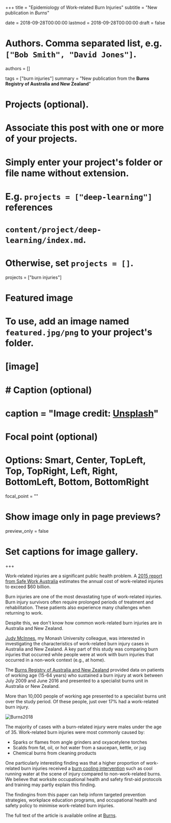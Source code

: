 +++
title = "Epidemiology of Work-related Burn Injuries"
subtitle = "New publication in *Burns*"

date = 2018-09-28T00:00:00
lastmod = 2018-09-28T00:00:00
draft = false

# Authors. Comma separated list, e.g. `["Bob Smith", "David Jones"]`.
authors = []

tags = ["burn injuries"]
summary = "New publication from the **Burns Registry of Australia and New Zealand**"

# Projects (optional).
#   Associate this post with one or more of your projects.
#   Simply enter your project's folder or file name without extension.
#   E.g. `projects = ["deep-learning"]` references 
#   `content/project/deep-learning/index.md`.
#   Otherwise, set `projects = []`.
projects = ["burn injuries"]

# Featured image
# To use, add an image named `featured.jpg/png` to your project's folder. 
# [image]
#   # Caption (optional)
#   caption = "Image credit: [**Unsplash**](https://unsplash.com/photos/CpkOjOcXdUY)"

  # Focal point (optional)
  # Options: Smart, Center, TopLeft, Top, TopRight, Left, Right, BottomLeft, Bottom, BottomRight
  focal_point = ""

  # Show image only in page previews?
  preview_only = false

# Set captions for image gallery.

+++

Work-related injuries are a significant public health problem. A [2015 report from Safe Work Australia](https://www.safeworkaustralia.gov.au/system/files/documents/1702/cost-of-work-related-injury-and-disease-2012-13.docx.pdf) estimates the annual cost of work-related injuries to exceed $60 billion. 

Burn injuries are one of the most devastating type of work-related injuries. Burn injury survivors often require prolonged periods of treatment and rehabilitation. These patients also experience many challenges when returning to work.  

Despite this, we don't know how common work-related burn injuries are in Australia and New Zealand. 

[Judy McInnes](https://www.monash.edu/medicine/sphpm/about/staff/academic/mcinnes), my Monash University colleague, was interested in investigating the characteristics of work-related burn injury cases in Australia and New Zealand. A key part of this study was comparing burn injuries that occurred while people were at work with burn injuries that occurred in a non-work context (e.g., at home).

The [Burns Registry of Australia and New Zealand](http://branz.org/) provided data on patients of working age (15-64 years) who sustained a burn injury at work between July 2009 and June 2016 and presented to a specialist burns unit in Australia or New Zealand.

More than 10,000 people of working age presented to a specialist burns unit over the study period. Of these people, just over 17% had a  work-related burn injury. 

![Burns2018](/img/jmcburns.png)

The majority of cases with a burn-related injury were males under the age of 35. Work-related burn injuries were most commonly caused by:

- Sparks or flames from angle grinders and oxyacetylene torches
- Scalds from fat, oil, or hot water from a saucepan, kettle, or jug
- Chemical burns from cleaning products

One particularly interesting finding was that a higher proportion of work-related burn injuries received a [burn cooling intervention](http://anzba.org.au/assets/ANZBA-Factsheet-First-aid_new.pdf) such as cool running water at the scene of injury compared to non-work-related burns. We believe that worksite occupational health and safety first-aid protocols and training may partly explain this finding. 

The findingins from this paper can help inform targeted prevention strategies, workplace education programs, and occupational health and safety policy to minimise work-related burn injuries. 

The full text of the article is available online at [Burns](https://www.sciencedirect.com/science/article/abs/pii/S030541791830336X?via%3Dihub).